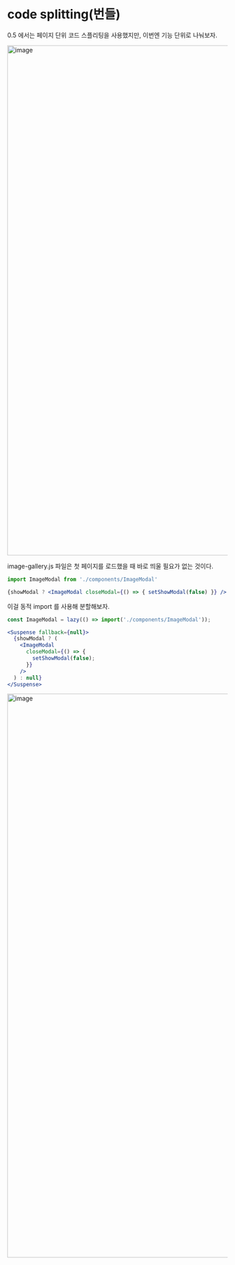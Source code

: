 # code splitting(번들)

0.5 에서는 페이지 단위 코드 스플리팅을 사용했지만, 이번엔 기능 단위로 나눠보자.

<img width="1165" alt="image" src="https://github.com/pozafly/TIL/assets/59427983/aa54fcc6-090b-40fe-b725-de08f36c9826">

image-gallery.js 파일은 첫 페이지를 로드했을 때 바로 띄울 필요가 없는 것이다.

```jsx
import ImageModal from './components/ImageModal'

{showModal ? <ImageModal closeModal={() => { setShowModal(false) }} /> : null}
```

이걸 동적 import 를 사용해 분할해보자.

```jsx
const ImageModal = lazy(() => import('./components/ImageModal'));

<Suspense fallback={null}>
  {showModal ? (
    <ImageModal
      closeModal={() => {
        setShowModal(false);
      }}
    />
  ) : null}
</Suspense>
```

<img width="1288" alt="image" src="https://github.com/pozafly/TIL/assets/59427983/22a232d7-d0c0-411d-9e7d-b1161b2df920">


